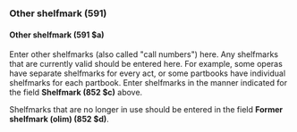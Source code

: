 ### Other shelfmark (591)

#### Other shelfmark (591 $a)
Enter other shelfmarks (also called "call numbers") here. Any shelfmarks that are currently valid should be entered
here. For example, some operas have separate shelfmarks for every act, or some partbooks have individual shelfmarks for
each partbook. Enter shelfmarks in the manner indicated for the field **Shelfmark (852 $c)** above.

Shelfmarks that are no longer in use should be entered in the field **Former shelfmark (olim) (852 $d)**.
